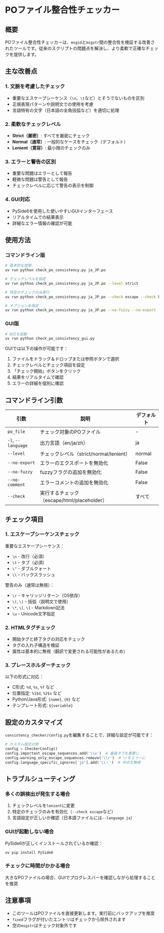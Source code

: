# POファイル整合性チェッカー

## 概要

POファイル整合性チェッカーは、`msgid`と`msgstr`間の整合性を検証する改善されたツールです。従来のスクリプトの問題点を解決し、より柔軟で正確なチェックを提供します。

## 主な改善点

### 1. 文脈を考慮したチェック
- 重要なエスケープシーケンス（`\n`、`\t`など）とそうでないものを区別
- 正規表現パターンや説明文での使用を考慮
- 言語特有の文字（日本語の全角括弧など）を適切に処理

### 2. 柔軟なチェックレベル
- **Strict（厳密）**: すべてを厳密にチェック
- **Normal（通常）**: 一般的なケースをチェック（デフォルト）
- **Lenient（寛容）**: 最小限のチェックのみ

### 3. エラーと警告の区別
- 重要な問題はエラーとして報告
- 軽微な問題は警告として報告
- チェックレベルに応じて警告の表示を制御

### 4. GUI対応
- PySide6を使用した使いやすいGUIインターフェース
- リアルタイムでの結果表示
- 詳細なエラー情報の確認が可能

## 使用方法

### コマンドライン版

```bash
# 基本的な使用
uv run python check_po_consistency.py ja_JP.po

# チェックレベルを指定
uv run python check_po_consistency.py ja_JP.po --level strict

# 特定のチェックのみ実行
uv run python check_po_consistency.py ja_JP.po --check escape --check html

# オプションを指定
uv run python check_po_consistency.py ja_JP.po --no-fuzzy --no-export
```

### GUI版

```bash
# GUIを起動
uv run python check_po_consistency_gui.py
```

GUIでは以下の操作が可能です：
1. ファイルをドラッグ＆ドロップまたは参照ボタンで選択
2. チェックレベルとチェック項目を設定
3. 「チェック開始」ボタンをクリック
4. 結果をリアルタイムで確認
5. エラーの詳細を個別に確認

## コマンドライン引数

| 引数 | 説明 | デフォルト |
|------|------|------------|
| `po_file` | チェック対象のPOファイル | - |
| `-l`, `--language` | 出力言語（en/ja/zh） | ja |
| `--level` | チェックレベル（strict/normal/lenient） | normal |
| `--no-export` | エラーのエクスポートを無効化 | False |
| `--no-fuzzy` | fuzzyフラグの追加を無効化 | False |
| `--no-comment` | エラーコメントの追加を無効化 | False |
| `--check` | 実行するチェック（escape/html/placeholder） | すべて |

## チェック項目

### 1. エスケープシーケンスチェック
重要なエスケープシーケンス：
- `\n` - 改行（必須）
- `\t` - タブ（必須）
- `\"` - ダブルクォート
- `\\` - バックスラッシュ

警告のみ（通常は無視）：
- `\r` - キャリッジリターン（OS依存）
- `\(`, `\)` - 括弧（説明文で使用）
- `\*`, `\[`, `\]` - Markdown記法
- `\u` - Unicode文字指定

### 2. HTMLタグチェック
- 開始タグと終了タグの対応をチェック
- タグの入れ子構造を検証
- 属性は基本的に無視（翻訳で変更される可能性があるため）

### 3. プレースホルダーチェック
以下の形式に対応：
- C形式: `%d`, `%s`, `%f` など
- 位置指定: `%1$d`, `%2$s` など
- Python/Java形式: `{name}`, `{0}` など
- テンプレート形式: `${variable}`

## 設定のカスタマイズ

`consistency_checker/config.py`を編集することで、詳細な設定が可能です：

```python
# カスタム設定の例
config = CheckerConfig()
config.important_escape_sequences.add('\\v')  # 垂直タブを重要に
config.warning_only_escape_sequences.remove('\\r')  # \rをエラーに
config.language_specific_ignores['ja'].add('\\・')  # 中点を無視
```

## トラブルシューティング

### 多くの誤検出が発生する場合
1. チェックレベルを`lenient`に変更
2. 特定のチェックのみを有効化（`--check escape`など）
3. 言語設定が正しいか確認（日本語ファイルには`--language ja`）

### GUIが起動しない場合
PySide6が正しくインストールされているか確認：
```bash
uv pip install PySide6
```

### チェックに時間がかかる場合
大きなPOファイルの場合、GUIでプログレスバーを確認しながら処理することを推奨

## 注意事項

- このツールはPOファイルを直接更新します。実行前にバックアップを推奨
- `fixed`フラグが付いたエントリはチェックから除外されます
- 空の`msgstr`はチェック対象外です